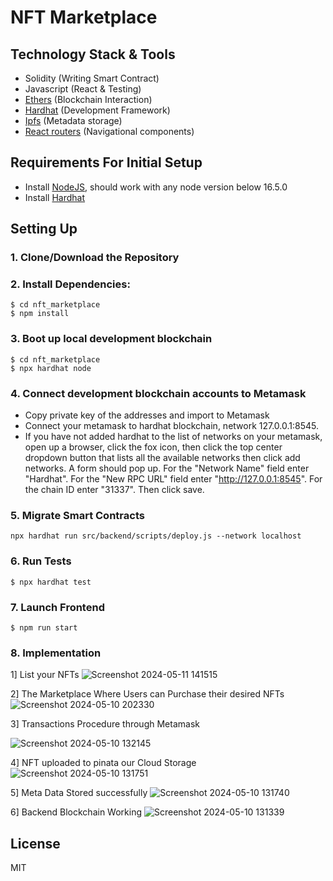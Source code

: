 # NFT Marketplace

## Technology Stack & Tools

- Solidity (Writing Smart Contract)
- Javascript (React & Testing)
- [Ethers](https://docs.ethers.io/v5/) (Blockchain Interaction)
- [Hardhat](https://hardhat.org/) (Development Framework)
- [Ipfs](https://ipfs.io/) (Metadata storage)
- [React routers](https://v5.reactrouter.com/) (Navigational components)

## Requirements For Initial Setup
- Install [NodeJS](https://nodejs.org/en/), should work with any node version below 16.5.0
- Install [Hardhat](https://hardhat.org/)

## Setting Up
### 1. Clone/Download the Repository

### 2. Install Dependencies:
```
$ cd nft_marketplace
$ npm install
```
### 3. Boot up local development blockchain
```
$ cd nft_marketplace
$ npx hardhat node
```

### 4. Connect development blockchain accounts to Metamask
- Copy private key of the addresses and import to Metamask
- Connect your metamask to hardhat blockchain, network 127.0.0.1:8545.
- If you have not added hardhat to the list of networks on your metamask, open up a browser, click the fox icon, then click the top center dropdown button that lists all the available networks then click add networks. A form should pop up. For the "Network Name" field enter "Hardhat". For the "New RPC URL" field enter "http://127.0.0.1:8545". For the chain ID enter "31337". Then click save.  


### 5. Migrate Smart Contracts
`npx hardhat run src/backend/scripts/deploy.js --network localhost`

### 6. Run Tests
`$ npx hardhat test`

### 7. Launch Frontend
`$ npm run start`

### 8. Implementation
1] List your NFTs
![Screenshot 2024-05-11 141515](https://github.com/progspac-vnn/NFT-Market/assets/83080783/b8a1af5c-ce56-440e-9390-b040ee792d45)

2] The Marketplace Where Users can Purchase their desired NFTs
![Screenshot 2024-05-10 202330](https://github.com/progspac-vnn/NFT-Market/assets/83080783/9071f5c1-319d-4bdc-926a-b7400f5d865c)

3] Transactions Procedure through Metamask

![Screenshot 2024-05-10 132145](https://github.com/progspac-vnn/NFT-Market/assets/83080783/35521f9c-c957-410d-86b5-6fd329082241)

4] NFT uploaded to pinata our Cloud Storage 
![Screenshot 2024-05-10 131751](https://github.com/progspac-vnn/NFT-Market/assets/83080783/a7f9956e-019a-4753-b6f0-dabcbeccd8ad)

5] Meta Data Stored successfully
![Screenshot 2024-05-10 131740](https://github.com/progspac-vnn/NFT-Market/assets/83080783/43399963-ddf7-431f-bdfc-77f1dd31ad63)

6] Backend Blockchain Working
![Screenshot 2024-05-10 131339](https://github.com/progspac-vnn/NFT-Market/assets/83080783/c533f952-dcfc-48bf-b806-f01c18f53a4f)

License
----
MIT

